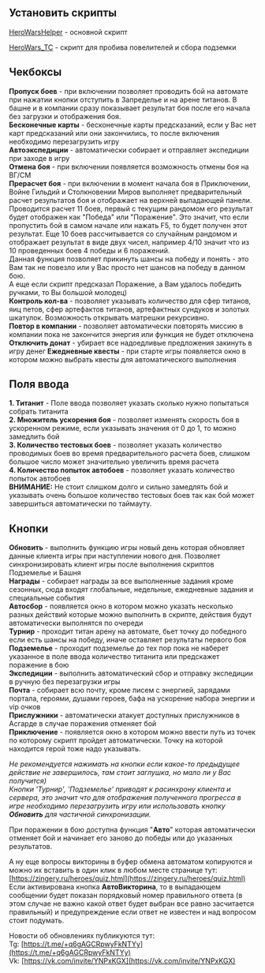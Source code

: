 ## Установить скрипты
[HeroWarsHelper](https://irmagon.github.io/HeroWarsHelper.user.js) - основной скрипт

[HeroWars_TC](https://irmagon.github.io/HeroWars_TC.user.js) - скрипт для пробива повелителей и сбора подземки

## Чекбоксы
**Пропуск боев**  - при включении позволяет проводить бой на автомате при нажатии кнопки отступить в Запределье и на арене титанов. В башне и в компании сразу показывает результат боя после его начала без загрузки и отображения боя.  
**Бесконечные карты**  - бесконечные карты предсказаний, если у Вас нет карт предсказаний или они закончились, то после включения необходимо перезагрузить игру  
**Автоэкспедиции**  - автоматически собирает и отправляет экспедиции при заходе в игру  
**Отмена боя**  - при включении появляется возможность отмены боя на ВГ/СМ  
**Прерасчет боя**  - при включении в момент начала боя в Приключении, Войне Гильдий и Столкновении Миров выполняет предварительный расчет результатов боя и отображает на верхней выпадающей панели. Проводится расчет 11 боев, первый с текущим рандомом его результат будет отображен как "Победа" или "Поражение". Это значит, что если пропустить бой в самом начале или нажать F5, то будет получен этот результат. Еще 10 боев рассчитывается со случайным рандомом и отображает результат в виде двух чисел, например 4/10 значит что из 10 проведенных боев 4 победы и 6 поражений.  
Данная функция позволяет прикинуть шансы на победу и понять - это Вам так не повезло или у Вас просто нет шансов на победу в данном бою.  
А еще если скрипт предсказал Поражение, а Вам удалось победить ручками, то Вы большой молодец)  
**Контроль кол-ва**  - позволяет указывать количество для сфер титанов, яиц петов, сфер артефактов титанов, артефактных сундуков и золотых шкатулок. Возможность открывать матрешки рекурсивно.  
**Повтор в компании**  - позволяет автоматически повторять миссию в компании пока не закончится энергия или функция не будет отключена  
**Отключить донат**  - убирает все надоедливые предложения закинуть в игру денег 
**Ежедневные квесты** - при старте игры появляется окно в котором можно выбрать квесты для автоматического выполнения

## Поля ввода

**1. Титанит** - Поле ввода позволяет указать сколько нужно попытаться собрать титанита  
**2. Множитель ускорения боя** - позволяет изменять скорость боя в ускоренном режиме, если указывать значения от 0 до 1, то можно замедлить бой  
**3. Количество тестовых боев** - позволяет указать количество проводимых боев во время предварительного расчета боев, слишком большое число может значительно увеличить время расчета  
**4. Количество попыток автобоев** - позволяет указать количество попыток автобоев  
**ВНИМАНИЕ:** Не стоит слишком долго и сильно замедлять бой и указывать очень большое количество тестовых боев так как бой может завершиться автоматически по таймауту.

## Кнопки
**Обновить**  - выполнить функцию игры новый день которая обновляет данные клиента игры при наступлении нового дня. Позволяет синхронизировать клиент игры после выполнения скриптов Подземелье и Башня  
**Награды**  - собирает награды за все выполненные задания кроме сезонных, сюда входят глобальные, недельные, ежедневные задания и специальные события  
**Автосбор** - появляется окно в котором можно указать несколько разных действий которые можно выполнить в скрипте, действия будут автоматически выполнятся по очереди  
**Турнир**  - проходит титан арену на автомате, бьет точку до победного если есть шансы на победу, иначе оставляет результаты первого боя  
**Подземелье**  - проходит подземелье до тех пор пока не наберет указанное в поле ввода количество титанита или предскажет поражение в бою  
**Экспедиции**  - выполнить автоматический сбор и отправку экспедиции в ручную без перезагрузки игры  
**Почта** - собирает всю почту, кроме писем с энергией, зарядами портала, героями, душами героев, бафа на ускорение набора энергии и vip очков  
**Прислужники**  - автоматически атакует доступных прислужников в Асгарде в случае поражения отменяет бой  
**Приключение** - появляется окно в котором можно ввести путь из точек по которому скрипт пройдет автоматически. Точку на которой находится герой тоже надо указывать.  

*Не рекомендуется нажимать на кнопки если какое-то предыдущее действие не завершилось, там стоит заглушка, но мало ли у Вас получится)  
Кнопки 'Турнир', 'Подземелье' приводят к расинхрону клиента и сервера, это значит что для отображения полученного прогресса в игре необходимо перезагрузить игру или использовать кнопку **Обновить** для частичной синхронизации.*  
  
При поражении в бою доступна функция "**Авто**" которая автоматически отменяет бой и начинает его заново до победы или до указанных результатов.  
  
А ну еще вопросы викторины в буфер обмена автоматом копируются и можно их вставить в один клик в любом месте странице тут:  
[https://zingery.ru/heroes/quiz.html](https://zingery.ru/heroes/quiz.html)  
Если активирована кнопка **АвтоВикторина**, то в выпадающем сообщении будет показан порядковый номер правильного ответа (в этом случае не важно какой ответ будет выбран все равно засчитается правильный) и предупреждение если ответ не известен и над вопросом стоит подумать.
  
Новости об обновлениях публикуются тут:  
Tg:  [https://t.me/+q6gAGCRpwyFkNTYy](https://t.me/+q6gAGCRpwyFkNTYy)  
Vk:  [https://vk.com/invite/YNPxKGX](https://vk.com/invite/YNPxKGX)
